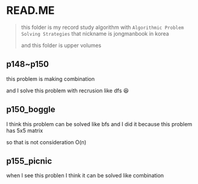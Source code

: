 # READ.ME

> this folder is my record study algorithm with `Algorithmic Problem Solving Strategies` that nickname is jongmanbook in korea
>
> and this folder is upper volumes

## p148~p150

this problem is making combination

and I solve this problem with recrusion like dfs :laughing:



## p150_boggle

I think this problem can be solved like bfs and I did it because this problem has 5x5 matrix

so that is not consideration O(n)



## p155_picnic

when I see this problen I think it can be solved like combination